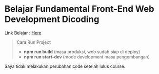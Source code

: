 # Belajar Fundamental Front-End Web Development Dicoding

Link Belajar : [Here](https://www.dicoding.com/academies/163)  

> Cara Run Project  
> - **npm run build** (masa produksi, web sudah siap di deploy)
> - **npm run start-dev** (mode development masa pengembangan)  

Saya tidak melakukan perubahan code setelah lulus course.  